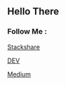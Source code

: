 ## Hello There
### Follow Me :
[Stackshare](https://stackshare.io/fitra-nurakbar)
>
[DEV](https://dev.to/fitranurakbar)
>
[Medium](https://medium.com/@fitranurakbar)
>

